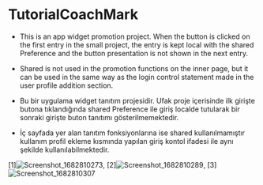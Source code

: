 # TutorialCoachMark


- This is an app widget promotion project. When the button is clicked on the first entry in the small project, the entry is kept local with the shared Preference and the button presentation is not shown in the next entry.
- Shared is not used in the promotion functions on the inner page, but it can be used in the same way as the login control statement made in the user profile addition section.

- Bu bir uygulama widget tanıtım projesidir. Ufak proje içerisinde ilk girişte butona tıklandığında shared Preference ile giriş localde tutularak bir sonraki girişte buton tanıtımı gösterilmemektedir.
- İç sayfada yer alan tanıtım fonksiyonlarına ise shared kullanılmamıştır kullanım profil ekleme kısmında yapılan giriş kontol ifadesi ile aynı şekilde kullanılabilmektedir.
   
[1]![Screenshot_1682810273](https://user-images.githubusercontent.com/100489350/235327892-5f7f3321-e240-4989-996b-b88132356899.png),
[2]![Screenshot_1682810289](https://user-images.githubusercontent.com/100489350/235327895-f32ebd16-2591-47ce-93d0-a299933be732.png),
[3]![Screenshot_1682810307](https://user-images.githubusercontent.com/100489350/235327896-74d3d617-a5c2-4f55-997c-467432f1bc75.png)
